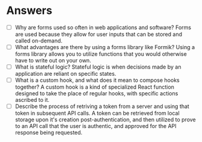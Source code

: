 # Answers

- [ ] Why are forms used so often in web applications and software?
Forms are used because they allow for user inputs that can be stored and called on-demand.
- [ ] What advantages are there by using a forms library like Formik?
Using a forms library allows you to utilize functions that you would otherwise have to write out on your own.
- [ ] What is stateful logic?
Stateful logic is when decisions made by an application are reliant on specific states.
- [ ] What is a custom hook, and what does it mean to compose hooks together?
A custom hook is a kind of specialized React function designed to take the place of regular hooks, with specific actions ascribed to it.
- [ ] Describe the process of retriving a token from a server and using that token in subsequent API calls.
A token can be retrieved from local storage upon it's creation post-authentication, and then utilized to prove to an API call that the user is authentic, and approved for the API response being requested.